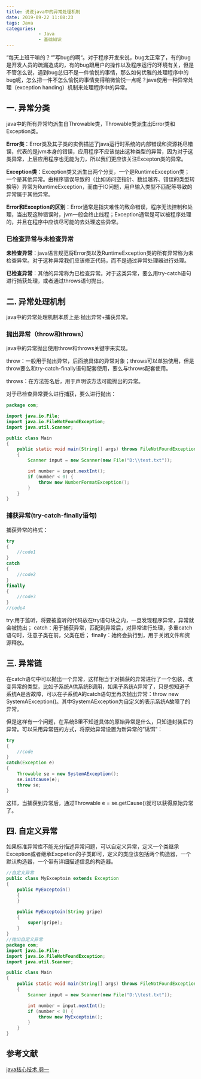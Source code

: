 ```yaml
---
title: 说说java中的异常处理机制
date: 2019-09-22 11:08:23
tags: Java
categories: 
			- Java
			- 基础知识
---
```

“每天上班干嘛的？“”写bug的啊“。对于程序开发来说，bug太正常了，有的bug是开发人员的疏漏造成的，有的bug跟用户的操作以及程序运行的环境有关，但是不管怎么说，遇到bug总归不是一件愉悦的事情，那么如何优雅的处理程序中的bug呢，怎么把一件不怎么愉悦的事情变得稍微愉悦一点呢？java使用一种异常处理（exception handing）机制来处理程序中的异常。

## 一. 异常分类
java中的所有异常均派生自Throwable类，Throwable类派生出Error类和Exception类。

**Error类**：Error类及其子类的实例描述了java运行时系统的内部错误和资源耗尽错误，代表的是jvm本身的错误，应用程序不应该抛出这种类型的异常，因为对于这类异常，上层应用程序也无能为力，所以我们更应该关注Excepton类的异常。

**Exception类**：Exception类又派生出两个分支，一个是RuntimeException类；一个是其他异常。由程序错误导致的（比如访问空指针、数组越界、错误的类型转换等）异常为RuntimeException，而由于IO问题，用户输入类型不匹配等导致的异常属于其他异常。

**Error和Exception的区别**：Error通常是指灾难性的致命错误，程序无法控制和处理，当出现这种错误时，jvm一般会终止线程；Exception通常是可以被程序处理的，并且在程序中应该尽可能的去处理这些异常。

### 已检查异常与未检查异常
**未检查异常**：java语言规范将Error类以及RuntimeException类的所有异常称为未检查异常。对于这种异常我们应该修正代码，而不是通过异常处理器进行处理。

**已检查异常**：其他的异常称为已检查异常。对于这类异常，要么用try-catch语句进行捕获处理，或者通过throws语句抛出。

## 二. 异常处理机制
java中的异常处理机制本质上是:抛出异常+捕获异常。

### 抛出异常（throw和throws）
java中的异常抛出使用throw和throws关键字来实现。

throw：一般用于抛出异常，后面接具体的异常对象；throws可以单独使用，但是throw要么和try-catch-finally语句配套使用，要么与throws配套使用。

throws：在方法签名后，用于声明该方法可能抛出的异常。

对于已检查异常要么进行捕获，要么进行抛出：
```java
package com;

import java.io.File;
import java.io.FileNotFoundException;
import java.util.Scanner;

public class Main
{
    public static void main(String[] args) throws FileNotFoundException
    {
        Scanner input = new Scanner(new File("D:\\test.txt"));

        int number = input.nextInt();
        if (number < 0) {
            throw new NumberFormatException();
        }
    }
}
```
### 捕获异常(try-catch-finally语句)
捕获异常的格式：

```java
try
{
	//code1
}
catch
{
	//code2
}
finally
{
	//code3
}
//code4
```
try:用于监听，将要被监听的代码放在try语句块之内，一旦发现程序异常，异常就会被抛出；
catch：用于捕获异常，匹配到异常后，对异常进行处理，多重catch语句时，注意子类在前，父类在后；
finally：始终会执行到，用于关闭文件和资源释放。

## 三. 异常链
在catch语句中可以抛出一个异常，这样相当于对捕获的异常进行了一个包装，改变异常的类型，比如子系统A供系统B调用，如果子系统A异常了，只是想知道子系统A是否故障，可以在子系统A的catch语句里再次抛出异常：throw new SystemAException()。其中SystemAException为自定义的表示系统A故障了的异常。

但是这样有一个问题，在系统B里不知道具体的原始异常是什么，只知道封装后的异常。可以采用异常链的方式，将原始异常设置为新异常的”诱饵”：
```java
try
{
	//code
}
catch(Exception e)
{
	Throwable se = new SystemAException();
    se.initcause(e);
    throw se;
}
```
这样，当捕获到异常后，通过Throwable e = se.getCause()就可以获得原始异常了。

## 四. 自定义异常
如果标准异常库不能充分描述异常问题，可以自定义异常，定义一个类继承Exception或者继承Excpetion的子类即可，定义的类应该包括两个构造器，一个默认构造器，一个带有详细描述信息的构造器。
```java
//自定义异常
public class MyExceptoin extends Exception
{
    public MyExceptoin()
    {
    }

    public MyExceptoin(String gripe)
    {
        super(gripe);
    }
}
//抛出自定义异常
package com;
import java.io.File;
import java.io.FileNotFoundException;
import java.util.Scanner;

public class Main
{
    public static void main(String[] args) throws FileNotFoundException, MyExceptoin
    {
        Scanner input = new Scanner(new File("D:\\test.txt"));

        int number = input.nextInt();
        if (number < 0) {
            throw new MyExceptoin();
        }
    }
}
```

## 参考文献
[java核心技术.卷一](https://www.douban.com/link2/?url=https%3A%2F%2Fbook.douban.com%2Fsubject%2F3146174%2F&query=java%E6%A0%B8%E5%BF%83%E7%BB%93%E6%9D%9F&cat_id=1001&type=search&pos=1)